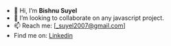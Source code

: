- 👋 Hi, I’m **Bishnu Suyel**
- 💞️ I’m looking to collaborate on any javascript project.
- 📫 Reach me: [_suyel2007@gmail.com]
- Find me on: [Linkedin](https://www.linkedin.com/in/bishnu-suyel)
